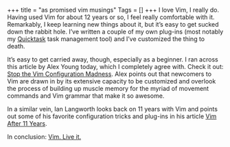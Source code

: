 +++
title = "as promised vim musings"
Tags = []
+++
I love Vim, I really do. Having used Vim for about 12 years or so, I feel 
really comfortable with it. Remarkably, I keep learning new things about it, 
but it’s easy to get sucked down the rabbit hole. I’ve written a couple of my 
own plug-ins (most notably my [Quicktask][1] task management tool) and I’ve 
customized the thing to death.

[1]: http://quicktask.aaronbieber.com

It’s easy to get carried away, though, especially as a beginner. I ran across 
this article by Alex Young today, which I completely agree with. Check it out: 
[Stop the Vim Configuration Madness][2]. Alex points out that newcomers to Vim 
are drawn in by its extensive capacity to be customized and overlook the 
process of building up muscle memory for the myriad of movement commands and 
Vim grammar that make it so awesome.

[2]: https://medium.com/usevim/stop-the-vim-configuration-madness-c825578bbf3e

In a similar vein, Ian Langworth looks back on 11 years with Vim and points 
out some of his favorite configuration tricks and plug-ins in his article
[Vim After 11 Years][3].

[3]: http://statico.github.com/vim.html

In conclusion: [Vim. Live it.][4]

[4]: http://www.tylercipriani.com/vim.html
